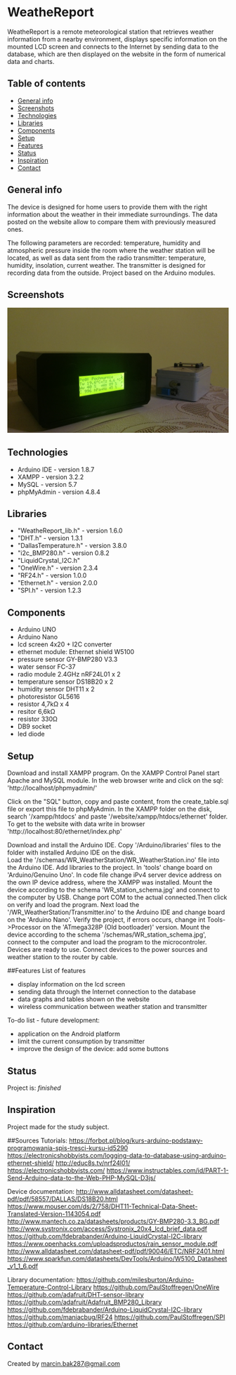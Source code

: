 # WeatheReport

WeatheReport is a remote meteorological station that retrieves weather information 
from a nearby environment, displays specific information on the mounted LCD screen 
and connects to the Internet by sending data to the database, 
which are then displayed on the website in the form of numerical data and charts.

## Table of contents
* [General info](#general-info)
* [Screenshots](#screenshots)
* [Technologies](#technologies)
* [Libraries](#libraries)
* [Components](#components)
* [Setup](#setup)
* [Features](#features)
* [Status](#status)
* [Inspiration](#inspiration)
* [Contact](#contact)

## General info
The device is designed for home users to provide them with the right information 
about the weather in their immediate surroundings. 
The data posted on the website allow to compare them with previously measured ones.

The following parameters are recorded: temperature, humidity and atmospheric pressure 
inside the room where the weather station will be located, as well as data sent from 
the radio transmitter: temperature, humidity, insolation, current weather. 
The transmitter is designed for recording data from the outside.
Project based on the Arduino modules.

## Screenshots
![Example WeatheReport](./img/weathereport.jpg)


## Technologies
* Arduino IDE - version 1.8.7
* XAMPP - version 3.2.2
* MySQL - version 5.7
* phpMyAdmin - version 4.8.4


## Libraries
* "WeatheReport_lib.h" - version 1.6.0 
* "DHT.h" - version 1.3.1
* "DallasTemperature.h" - version 3.8.0
* "i2c_BMP280.h" - version 0.8.2
* "LiquidCrystal_I2C.h"
* "OneWire.h" - version 2.3.4
* "RF24.h" - version 1.0.0
* "Ethernet.h" - version 2.0.0
* "SPI.h" - version 1.2.3

## Components
* Arduino UNO 
* Arduino Nano
* lcd screen 4x20 + I2C converter
* ethernet module: Ethernet shield W5100
* pressure sensor GY-BMP280 V3.3
* water sensor FC-37
* radio module 2.4GHz nRF24L01 x 2
* temperature sensor DS18B20  x 2
* humidity sensor DHT11  x 2
* photoresistor GL5616
* resistor 4,7kΩ  x 4
* resitor 6,6kΩ
* resistor 330Ω
* DB9 socket
* led diode


## Setup
Download and install XAMPP program. On the XAMPP Control Panel start Apache and MySQL module.
In the web browser write and click on the sql:
'http://localhost/phpmyadmin/'

Click on the "SQL" button, copy and paste content,
from the create_table.sql file or export this file to phpMyAdmin. 
In the XAMPP folder on the disk, search '/xampp/htdocs' and paste '/website/xampp/htdocs/ethernet' folder.
To get to the website with data write in browser 
'http://localhost:80/ethernet/index.php' 
 
Download and install the Arduino IDE. Copy '/Arduino/libraries' files to the folder with installed Arduino IDE on the disk.  
Load the '/schemas/WR_WeatherStation/WR_WeatherStation.ino' file into the Arduino IDE. Add libraries to the project.
In 'tools' change board on 'Arduino/Genuino Uno'. 
In code file change iPv4 server device address on the own IP device address, where the XAMPP was installed.
Mount the device according to the schema 'WR_station_schema.jpg' and connect to the computer by USB. 
Change port COM to the actual connected.Then click on verify and load the program. Next load the '/WR_WeatherStation/Transmitter.ino' to the Arduino IDE and change board on the 'Arduino Nano'.
Verify the project, if errors occurs, change int Tools->Processor on the 'ATmega328P (Old bootloader)' version.
Mount the device according to the schema '/schemas/WR_station_schema.jpg', connect to the computer and load the program to the microcontroler.
Devices are ready to use. Connect devices to the power sources and weather station to the router by cable.


##Features
List of features
* display information on the lcd screen
* sending data through the Internet connection to the database
* data graphs and tables shown on the website
* wireless communication between weather station and transmitter

To-do list - future development:
* application on the Android platform
* limit the current consumption by transmitter
* improve the design of the device: add some buttons


## Status
Project is: _finished_

## Inspiration
Project made for the study subject. 

##Sources
Tutorials:
https://forbot.pl/blog/kurs-arduino-podstawy-programowania-spis-tresci-kursu-id5290
https://electronicshobbyists.com/logging-data-to-database-using-arduino-ethernet-shield/
http://educ8s.tv/nrf24l01/
https://electronicshobbyists.com/
https://www.instructables.com/id/PART-1-Send-Arduino-data-to-the-Web-PHP-MySQL-D3js/

Device documentation:
http://www.alldatasheet.com/datasheet-pdf/pdf/58557/DALLAS/DS18B20.html
https://www.mouser.com/ds/2/758/DHT11-Technical-Data-Sheet-Translated-Version-1143054.pdf
http://www.mantech.co.za/datasheets/products/GY-BMP280-3.3_BG.pdf
http://www.systronix.com/access/Systronix_20x4_lcd_brief_data.pdf
https://github.com/fdebrabander/Arduino-LiquidCrystal-I2C-library
https://www.openhacks.com/uploadsproductos/rain_sensor_module.pdf
http://www.alldatasheet.com/datasheet-pdf/pdf/90046/ETC/NRF2401.html
https://www.sparkfun.com/datasheets/DevTools/Arduino/W5100_Datasheet_v1_1_6.pdf

Library documentation:
https://github.com/milesburton/Arduino-Temperature-Control-Library
https://github.com/PaulStoffregen/OneWire
https://github.com/adafruit/DHT-sensor-library
https://github.com/adafruit/Adafruit_BMP280_Library
https://github.com/fdebrabander/Arduino-LiquidCrystal-I2C-library
https://github.com/maniacbug/RF24
https://github.com/PaulStoffregen/SPI
https://github.com/arduino-libraries/Ethernet



## Contact
Created by marcin.bak287@gmail.com



